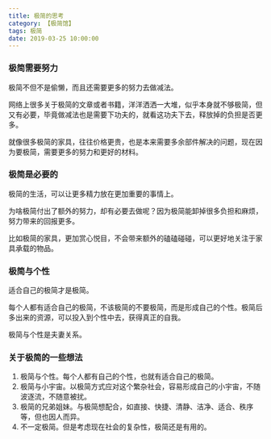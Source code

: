 ```yaml
---
title: 极简的思考
category: 【极简馆】
tags: 极简
date: 2019-03-25 10:00:00
---
```


### 极简需要努力

极简不但不是偷懒，而且还需要更多的努力去做减法。

网络上很多关于极简的文章或者书籍，洋洋洒洒一大堆，似乎本身就不够极简，但又有必要，毕竟做减法也是需要下功夫的，就看这功夫下去，释放掉的负担是否更多。

就像很多极简的家具，往往价格更贵，也是本来需要多余部件解决的问题，现在因为要极简，需要更多的努力和更好的材料。

### 极简是必要的

极简的生活，可以让更多精力放在更加重要的事情上。

为啥极简付出了额外的努力，却有必要去做呢？因为极简能卸掉很多负担和麻烦，努力带来的回报更多。

比如极简的家具，更加赏心悦目，不会带来额外的磕磕碰碰，可以更好地关注于家具承载的物品。

### 极简与个性

适合自己的极简才是极简。

每个人都有适合自己的极简，不该极简的不要极简，而是形成自己的个性。极简后多出来的资源，可以投入到个性中去，获得真正的自我。

极简与个性是夫妻关系。

### 关于极简的一些想法

1. 极简与个性。每个人都有自己的个性，也就有适合自己的极简。
2. 极简与小宇宙。以极简方式应对这个繁杂社会，容易形成自己的小宇宙，不随波逐流，不随意被扰。
3. 极简的兄弟姐妹。与极简想配合，如直接、快捷、清静、洁净、适合、秩序等，但也因人而异。
4. 不一定极简。但是考虑现在社会的复杂性，极简还是有用的。
